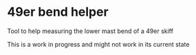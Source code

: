 49er bend helper
================

Tool to help measuring the lower mast bend of a 49er skiff

This is a work in progress and might not work in its current state